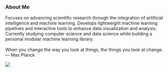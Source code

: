 ### About Me
Focuses on advancing scientific research through the integration of artificial intelligence and machine learning. 
Develops lightweight machine learning pipelines and interactive tools to enhance data visualization and analysis.
Currently studying computer science and data science while building a personal modular machine learning library.<br><br>When you change the way you look at things, the things you look at change. ― Max Planck

![](https://github-readme-stats.vercel.app/api/top-langs/?username=yehonatanke&theme=github_dark&hide_border=false&include_all_commits=true&count_private=true&layout=compact)

<!-- ![](https://github-readme-stats.vercel.app/api/top-langs/?username=yehonatanke&theme=github_dark_dimmed&hide_border=true&include_all_commits=true&count_private=true&layout=compact)>) -->
